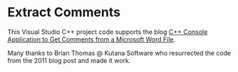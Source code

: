 Extract Comments
===

This Visual Studio C++ project code supports the blog [C++ Console Application to Get Comments from a Microsoft Word File](http://blog.travelmarx.com/2011/03/c-console-application-to-get-comments.html).

Many thanks to Brian Thomas @ Kutana Software who resurrected the code from the 2011 blog post and made it work.
